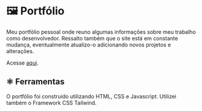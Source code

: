 # 🖼️ Portfólio

Meu portfólio pessoal onde reuno algumas informações sobre meu trabalho como desenvolvedor. Ressalto também que o site está em constante mudança, eventualmente atualizo-o adicionando novos projetos e alterações.

Acesse [aqui](https://coelhoreinaldo.github.io/).

## ⚛️ Ferramentas

O portfólio foi construído utilizando HTML, CSS e Javascript. Utilizei também o Framework CSS Tailwind.
